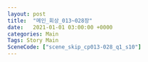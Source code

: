 ```yaml
---
layout: post
title:  "메인_회상_013~028장"
date:   2021-01-01 03:00:00 +0000
categories: Main
Tags: Story Main
SceneCode: ["scene_skip_cp013-028_q1_s10"]
---
```

